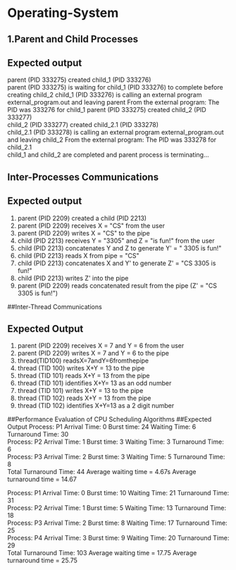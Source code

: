 # Operating-System

## 1.Parent and Child Processes
## Expected output
parent (PID 333275) created child_1 (PID 333276)</br>
parent (PID 333275) is waiting for child_1 (PID 333276) to complete before creating child_2 child_1 (PID 333276) is calling an external program external_program.out and leaving parent From the external program: The PID was 333276 for child_1
parent (PID 333275) created child_2 (PID 333277)</br>
child_2 (PID 333277) created child_2.1 (PID 333278)</br>
child_2.1 (PID 333278) is calling an external program external_program.out and leaving child_2 From the external program: The PID was 333278 for child_2.1</br>
child_1 and child_2 are completed and parent process is terminating...</br>

## Inter-Processes Communications
## Expected output
1. parent (PID 2209) created a child (PID 2213)</br>
2. parent (PID 2209) receives X = "CS" from the user</br>
3. parent (PID 2209) writes X = "CS" to the pipe</br>
4. child (PID 2213) receives Y = "3305" and Z = "is fun!" from the user</br>
5. child (PID 2213) concatenates Y and Z to generate Y' = " 3305 is fun!"</br>
6. child (PID 2213) reads X from pipe = "CS"</br>
7. child (PID 2213) concatenates X and Y' to generate Z' = "CS 3305 is fun!"</br>
8. child (PID 2213) writes Z' into the pipe</br>
9. parent (PID 2209) reads concatenated result from the pipe (Z' = "CS 3305 is fun!")</br>

##Inter-Thread Communications
## Expected Output
1. parent (PID 2209) receives X = 7 and Y = 6 from the user</br>
2. parent (PID 2209) writes X = 7 and Y = 6 to the pipe</br>
3. thread(TID100) readsX=7andY=6fromthepipe</br>
4. thread (TID 100) writes X+Y = 13 to the pipe</br>
5. thread (TID 101) reads X+Y = 13 from the pipe</br>
6. thread (TID 101) identifies X+Y= 13 as an odd number</br>
7. thread (TID 101) writes X+Y = 13 to the pipe</br>
8. thread (TID 102) reads X+Y = 13 from the pipe</br>
9. thread (TID 102) identifies X+Y=13 as a 2 digit number</br>

##Performance Evaluation of CPU Scheduling Algorithms
##Expected Output
Process: P1 Arrival Time: 0 Burst time: 24 Waiting Time: 6 Turnaround Time: 30 </br>
Process: P2 Arrival Time: 1 Burst time: 3 Waiting Time: 3 Turnaround Time: 6 </br>
Process: P3 Arrival Time: 2 Burst time: 3 Waiting Time: 5 Turnaround Time: 8 </br>
Total Turnaround Time: 44 Average waiting time = 4.67s Average turnaround time = 14.67</br>

Process: P1 Arrival Time: 0 Burst time: 10 Waiting Time: 21 Turnaround Time: 31 </br>
Process: P2 Arrival Time: 1 Burst time: 5 Waiting Time: 13 Turnaround Time: 18 </br>
Process: P3 Arrival Time: 2 Burst time: 8 Waiting Time: 17 Turnaround Time: 25 </br>
Process: P4 Arrival Time: 3 Burst time: 9 Waiting Time: 20 Turnaround Time: 29 </br>
Total Turnaround Time: 103 Average waiting time = 17.75 Average turnaround time = 25.75</br>

